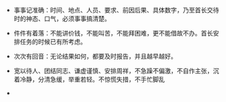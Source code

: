 
- 事事记准确：时间、地点、人员、要求、前因后果、具体数字，乃至首长交待时的神态、口气，必须事事搞清楚。
- 件件有着落：不能讲价钱，不能叫苦，不能拜困难，更不能借故不办。首长安排任务的时候已有所考虑。
- 次次有回音：无论结果如何，都要及时报告，并且越早越好。 


- 宽以待人、团结同志、谦虚谨慎、安排周祥，不急躁不偏激，不自作主张，沉着冷静，分清急缓，举重若轻。不惊慌失措，不手忙脚乱
- 















